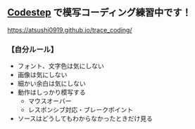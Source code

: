 ## [Codestep](https://code-step.com/) で模写コーディング練習中です！

https://atsushi0919.github.io/trace_coding/

### 【自分ルール】
- フォント、文字色は気にしない
- 画像は気にしない
- 細かい余白は気にしない
- 動作はしっかり模写する
  - マウスオーバー
  - レスポンシブ対応・ブレークポイント
- ソースはどうしてもわからなかったときだけ見る
